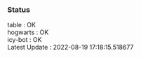 ### Status


table : OK  
hogwarts : OK  
icy-bot : OK  
Latest Update : 2022-08-19 17:18:15.518677
